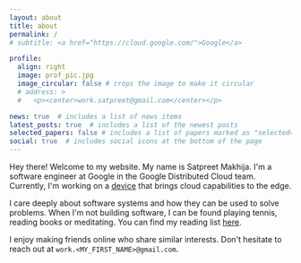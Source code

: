 ```yaml
---
layout: about
title: about
permalink: /
# subtitle: <a href="https://cloud.google.com/">Google</a>

profile:
  align: right
  image: prof_pic.jpg
  image_circular: false # crops the image to make it circular
  # address: >
  #   <p><center>work.satpreet@gmail.com</center></p>

news: true  # includes a list of news items
latest_posts: true  # includes a list of the newest posts
selected_papers: false # includes a list of papers marked as "selected={true}"
social: true  # includes social icons at the bottom of the page
---
```



Hey there! Welcome to my website. My name is Satpreet Makhija. I'm a software engineer at Google in the Google Distributed Cloud team. Currently, I'm
working on a [device](https://cloud.google.com/distributed-cloud/hosted/docs/latest/appliance/overview) that brings cloud capabilities to the edge.

I care deeply about software systems and how they can be used to solve problems. When I'm not building software, I can be found playing tennis, reading books or meditating. You can find my reading list [here](https://www.goodreads.com/review/list/116660458-satpreet?ref=nav_mybooks&shelf=read).

I enjoy making friends online who share similar interests. Don't hesitate to reach out at `work.<MY_FIRST_NAME>@gmail.com`.


<!-- 
Put your address / P.O. box / other info right below your picture. You can also disable any of these elements by editing `profile` property of the YAML header of your `_pages/about.md`. Edit `_bibliography/papers.bib` and Jekyll will render your [publications page](/al-folio/publications/) automatically. -->
<!-- 
Link to your social media connections, too. This theme is set up to use [Font Awesome icons](http://fortawesome.github.io/Font-Awesome/) and [Academicons](https://jpswalsh.github.io/academicons/), like the ones below. Add your Facebook, Twitter, LinkedIn, Google Scholar, or just disable all of them. -->
